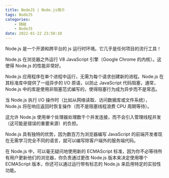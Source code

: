 ```yaml
---
title: NodeJS | Node.js简介
tags: NodeJS
categories:
    - 随敲
    - NodeJS
date: 2022-01-22 23:58:10
---
```


Node.js 是一个开源和跨平台的 js 运行时环境。它几乎是任何项目的流行工具！

Node.js 在浏览器之外运行 V8 JavaScript 引擎（Google Chrome 的内核）。这使得 Node.js 的性能非常好。

<!-- 可真能吹啊 -->

Node.js 应用程序在单个进程中运行，无需为每个请求创建新的进程。Node.js 在其标准库中提供了一组异步的 I/O 原语，以防止 JavaScript 代码阻塞，通常，Node.js 中的库是使用非阻塞范式编写的，使得阻塞行为成为异步而不是常态。

当 Node.js 执行 I/O 操作时（比如从网络读取、访问数据库或文件系统），Node.js 将在响应返回时恢复操作（而不是阻塞线程浪费 CPU 周期等待）。

这允许 Node.js 使用单个处理器处理数千个并发连接，而不会引入管理线程并发（这可能是错误的重要来源）的负担。

Node.js 具有独特的优势，因为数百万为浏览器编写 JavaScript 的前端开发者现在无需学习完全不同的语言，就可以编写除客户端外的服务端代码。

在 Node.js 中，可以毫无疑问地使用新的 ECMAScript 标准，因为你不必等待所有用户更新他们的浏览器，你负责通过更改 Node.js 版本来决定使用哪个 ECMAScript 版本，你还可以通过运行带有标志的 Node.js 来启用特定的实验性功能。

<!-- more -->
